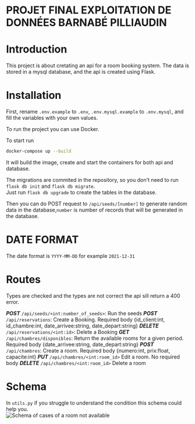 # PROJET FINAL EXPLOITATION DE DONNÉES BARNABÉ PILLIAUDIN

# Introduction
This project is about cretating an api for a room booking system. The data is stored in a
mysql database, and the api is created using Flask.

# Installation
First, rename `.env.example` to `.env`, `.env.mysql.example` to `.env.mysql`, and fill the variables with your own values.  

To run the project you can use Docker.

To start run 
```bash 
docker-compose up --build
```
It will build the image, create and start the containers for both api and database.

The migrations are commited in the repository, so you don't need to run `flask db init` and `flask db migrate`.  
Just run `flask db upgrade` to create the tables in the database.

Then you can do POST request to `/api/seeds/[number]` to generate random data in the database,`number` is number of records that will be generated in the database.

# DATE FORMAT

The date format is `YYYY-MM-DD` for example `2021-12-31`

# Routes
Types are checked and the types are not correct the api sill return a 400 error.

__*POST*__ `/api/seeds/<int:number_of_seeds>`: Run the seeds
__*POST*__ `/api/reservations`: Create a Booking. Required body {id_client:int, id_chambre:int, date_arrivee:string, date_depart:string}
__*DELETE*__ `/api/reservations/<int:id>`: Delete a Booking
__*GET*__ `/api/chambres/disponibles`: Return the available rooms for a given period. Required body {date_arrivee:string, date_depart:string}
__*POST*__ `/api/chambres`: Create a room. Required body {numero:int, prix:float, capacite:int}
__*PUT*__ `/api/chambres/<int:room_id>` Edit a room. No required body
__*DELETE*__ `/api/chambres/<int:room_id>` Delete a room


# Schema
In `utils.py` if you struggle to understand the condition this schema could help you.  
![Schema of cases of a room not available](img/schema-reservation.png)